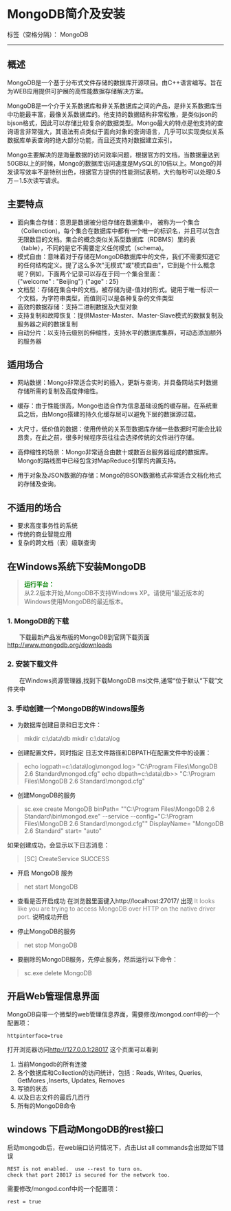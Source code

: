 ﻿# MongoDB简介及安装

标签（空格分隔）： MongoDB

---
## **概述** ##
MongoDB是一个基于分布式文件存储的数据库开源项目。由C++语言编写。旨在为WEB应用提供可护展的高性能数据存储解决方案。

MongoDB是一个介于关系数据库和非关系数据库之间的产品，是非关系数据库当中功能最丰富，最像关系数据库的。他支持的数据结构非常松散，是类似json的bjson格式，因此可以存储比较复杂的数据类型。Mongo最大的特点是他支持的查询语言非常强大，其语法有点类似于面向对象的查询语言，几乎可以实现类似关系数据库单表查询的绝大部分功能，而且还支持对数据建立索引。 

Mongo主要解决的是海量数据的访问效率问题，根据官方的文档，当数据量达到50GB以上的时候，Mongo的数据库访问速度是MySQL的10倍以上。Mongo的并发读写效率不是特别出色，根据官方提供的性能测试表明，大约每秒可以处理0.5万－1.5次读写请求。

## **主要特点** ##

 - 面向集合存储：意思是数据被分组存储在数据集中， 被称为一个集合（Collenction)。每个集合在数据库中都有一个唯一的标识名，并且可以包含无限数目的文档。集合的概念类似关系型数据库（RDBMS）里的表（table），不同的是它不需要定义任何模式（schema)。 
 - 模式自由：意味着对于存储在MongoDB数据库中的文件，我们不需要知道它的任何结构定义。提了这么多次"无模式"或"模式自由"，它到是个什么概念呢？例如，下面两个记录可以存在于同一个集合里面：  
{"welcome" : "Beijing"} {"age" : 25} 
 - 文档型：存储在集合中的文档，被存储为键-值对的形式。键用于唯一标识一个文档，为字符串类型，而值则可以是各种复杂的文件类型
 - 高效的数据存储：支持二进制数据及大型对象
 - 支持复制和故障恢复：提供Master-Master、Master-Slave模式的数据复制及服务器之间的数据复制
 - 自动分片：以支持云级别的伸缩性，支持水平的数据库集群，可动态添加额外的服务器
## **适用场合** ##

- 网站数据：Mongo非常适合实时的插入，更新与查询，并具备网站实时数据存储所需的复制及高度伸缩性。

- 缓存：由于性能很高，Mongo也适合作为信息基础设施的缓存层。在系统重启之后，由Mongo搭建的持久化缓存层可以避免下层的数据源过载。

- 大尺寸，低价值的数据：使用传统的关系型数据库存储一些数据时可能会比较昂贵，在此之前，很多时候程序员往往会选择传统的文件进行存储。

- 高伸缩性的场景：Mongo非常适合由数十或数百台服务器组成的数据库。Mongo的路线图中已经包含对MapReduce引擎的内置支持。

- 用于对象及JSON数据的存储：Mongo的BSON数据格式非常适合文档化格式的存储及查询。
## **不适用的场合** ##
 - 要求高度事务性的系统
 - 传统的商业智能应用
 - 复杂的跨文档（表）级联查询
## **在Windows系统下安装MongoDB** ##

> <font color="green">**运行平台：**</font><br/> 从2.2版本开始,MongoDB不支持Windows XP。请使用“最近版本的Windows使用MongoDB的最近版本。
	

### **1. MongoDB的下载** ###
 &emsp;&emsp;下载最新产品发布版的MongoDB到官网下载页面<http://www.mongodb.org/downloads>
### **2. 安装下载文件** ###
&emsp;&emsp;在Windows资源管理器,找到下载MongoDB msi文件,通常“位于默认“下载”文件夹中
### **3. 手动创建一个MongoDB的Windows服务** ###

   - 为数据库创建目录和日志文件：

> mkdir c:\data\db
mkdir c:\data\log

- 创建配置文件，同时指定 日志文件路径和DBPATH在配置文件中的设置：

> echo logpath=c:\data\log\mongod.log> "C:\Program Files\MongoDB 2.6 Standard\mongod.cfg"
echo dbpath=c:\data\db>> "C:\Program Files\MongoDB 2.6 Standard\mongod.cfg"

- 创建MongoDB的服务

> sc.exe create MongoDB binPath= "\"C:\Program Files\MongoDB 2.6 Standard\bin\mongod.exe\" --service --config=\"C:\Program Files\MongoDB 2.6 Standard\mongod.cfg\"" DisplayName= "MongoDB 2.6 Standard" start= "auto"

如果创建成功，会显示以下日志消息：

> [SC] CreateService SUCCESS

- 开启 MongoDB 服务

> net start MongoDB

- 查看是否开启成功
在浏览器里面键入http://localhost:27017/
出现 <font color="grey">It looks like you are trying to access MongoDB over HTTP on the native driver port. </font>说明成功开启

- 停止MongoDB的服务

> net stop MongoDB

- 要删除的MongoDB服务，先停止服务，然后运行以下命令：

> sc.exe delete MongoDB

## **开启Web管理信息界面** 
 MongoDB自带一个微型的web管理信息界面，需要修改/mongod.conf中的一个配置项：
```
httpinterface=true
```
打开浏览器访问<http://127.0.0.1:28017>
这个页面可以看到
1. 当前Mongodb的所有连接
2. 各个数据库和Collection的访问统计，包括：Reads, Writes, Queries, GetMores ,Inserts, Updates, Removes
3. 写锁的状态
4. 以及日志文件的最后几百行
5. 所有的MongoDB命令
## **windows 下启动MongoDB的rest接口**
启动mongodb后，在web端口访问情况下，点击List all commands会出现如下错误
```
REST is not enabled.  use --rest to turn on.
check that port 28017 is secured for the network too.
```
需要修改/mongod.conf中的一个配置项：
```
rest = true
```